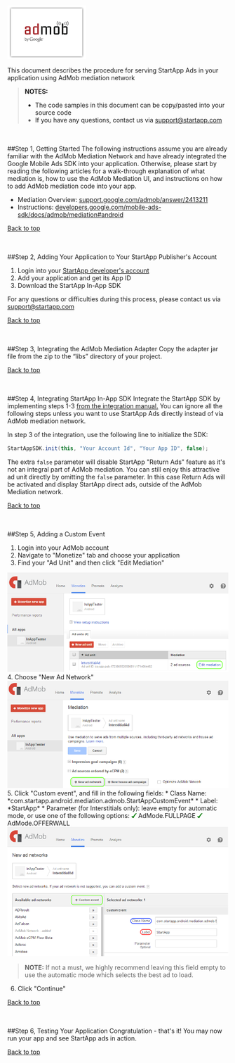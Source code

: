 <a name="top" />

<img src="./Admob%20Mediation%20Android/images/admob_logo.png" />   

This document describes the procedure for serving StartApp Ads in your application using AdMob mediation network

> **NOTES:**
> - The code samples in this document can be copy/pasted into your source code
> - If you have any questions, contact us via [support@startapp.com](mailto:support@startapp.com)


<br></br>
<a name="step1" />
##Step 1, Getting Started
The following instructions assume you are already familiar with the AdMob Mediation Network and have already integrated the Google Mobile Ads SDK into your application. Otherwise, please start by reading the following articles for a walk-through explanation of what mediation is, how to use the AdMob Mediation UI, and instructions on how to add AdMob mediation code into your app.

- Mediation Overview: <a href="https://support.google.com/admob/answer/2413211" target="_blank">support.google.com/admob/answer/2413211</a>
- Instructions: <a href="https://developers.google.com/mobile-ads-sdk/docs/admob/mediation#android" target="_blank">developers.google.com/mobile-ads-sdk/docs/admob/mediation#android</a>

[Back to top](#top)

<br></br>
<a name="step2" />
##Step 2, Adding Your Application to Your StartApp Publisher's Account
1. Login into your <a href="https://developers.startapp.com/General/Login.aspx" target="_blank">StartApp developer's account</a>
2. Add your application and get its App ID
3. Download the StartApp In-App SDK

For any questions or difficulties during this process, please contact us via [support@startapp.com](mailto:support@startapp.com)

[Back to top](#top)

<br></br>
<a name="step3" />
##Step 3, Integrating the AdMob Mediation Adapter
Copy the adapter jar file from the zip to the “libs” directory of your project.

[Back to top](#top)

<br></br>
<a name="step4" />
##Step 4, Integrating StartApp In-App SDK
Integrate the StartApp SDK by implementing steps 1-3 <a href="https://github.com/StartApp-SDK/Documentation/wiki/Android-InApp-Documentation" target="_blank">from the integration manual.</a> 
You can ignore all the following steps unless you want to use StartApp Ads directly instead of via AdMob mediation network.

In step 3 of the integration, use the following line to initialize the SDK:
```java
StartAppSDK.init(this, "Your Account Id", "Your App ID", false);
```
The extra ``false`` parameter will disable StartApp "Return Ads" feature as it's not an integral part of AdMob mediation. You can still enjoy this attractive ad unit directly by omitting the ``false`` parameter. In this case Return Ads will be activated and display StartApp direct ads, outside of the AdMob Mediation network. 

[Back to top](#top)

<br></br>
<a name="step5" />
##Step 5, Adding a Custom Event

1. Login into your AdMob account
2. Navigate to "Monetize" tab and choose your application
3. Find your "Ad Unit" and then click "Edit Mediation"  
<img src="./Admob%20Mediation%20Android/images/admob-edit-mediation.png" />   
4. Choose "New Ad Network" 
<img src="./Admob%20Mediation%20Android/images/admob-add-ad-network.png" />  
5. Click "Custom event", and fill in the following fields:  
  *  Class Name: *com.startapp.android.mediation.admob.StartAppCustomEvent*
  *  Label: *StartApp*
  *  Parameter (for Interstitials only): leave empty for automatic mode, or use one of the following options:     
  <img src="./iOS/images/V.png" width="12px" />  AdMode.FULLPAGE  
  <img src="./iOS/images/V.png" width="12px" />  AdMode.OFFERWALL  

  <img src="./Admob%20Mediation%20Android/images/admob-add-custom-event.png" />  

  > **NOTE:** If not a must, we highly recommend leaving this field empty to use the automatic mode which selects the best ad to load. 

6. Click "Continue"

[Back to top](#top)

<br></br>
<a name="step6" />
##Step 6, Testing Your Application
Congratulation - that's it! You may now run your app and see StartApp ads in action.  

[Back to top](#top)